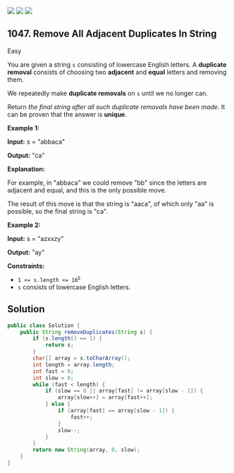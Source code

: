 [![](https://img.shields.io/github/stars/javadev/LeetCode-in-Java?label=Stars&style=flat-square)](https://github.com/javadev/LeetCode-in-Java)
[![](https://img.shields.io/github/forks/javadev/LeetCode-in-Java?label=Fork%20me%20on%20GitHub%20&style=flat-square)](https://github.com/javadev/LeetCode-in-Java/fork)
[![](https://img.shields.io/badge/-LeetCode%20in%20Kotlin-blue?style=flat-square)](https://github.com/javadev/LeetCode-in-Kotlin)

## 1047\. Remove All Adjacent Duplicates In String

Easy

You are given a string `s` consisting of lowercase English letters. A **duplicate removal** consists of choosing two **adjacent** and **equal** letters and removing them.

We repeatedly make **duplicate removals** on `s` until we no longer can.

Return _the final string after all such duplicate removals have been made_. It can be proven that the answer is **unique**.

**Example 1:**

**Input:** s = "abbaca"

**Output:** "ca"

**Explanation:**

For example, in "abbaca" we could remove "bb" since the letters are adjacent and equal, and this is the only possible move.

The result of this move is that the string is "aaca", of which only "aa" is possible, so the final string is "ca".

**Example 2:**

**Input:** s = "azxxzy"

**Output:** "ay"

**Constraints:**

*   <code>1 <= s.length <= 10<sup>5</sup></code>
*   `s` consists of lowercase English letters.

## Solution

```java
public class Solution {
    public String removeDuplicates(String s) {
        if (s.length() == 1) {
            return s;
        }
        char[] array = s.toCharArray();
        int length = array.length;
        int fast = 0;
        int slow = 0;
        while (fast < length) {
            if (slow == 0 || array[fast] != array[slow - 1]) {
                array[slow++] = array[fast++];
            } else {
                if (array[fast] == array[slow - 1]) {
                    fast++;
                }
                slow--;
            }
        }
        return new String(array, 0, slow);
    }
}
```